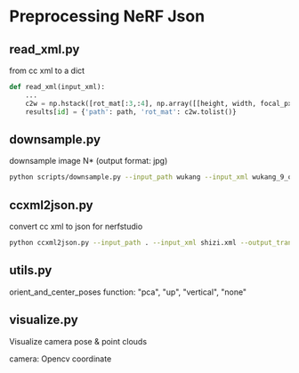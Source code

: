 # Preprocessing NeRF Json

## read_xml.py

from cc xml to a dict

```python
def read_xml(input_xml):
	...
	c2w = np.hstack([rot_mat[:3,:4], np.array([[height, width, focal_px]]).T])
	results[id] = {'path': path, 'rot_mat': c2w.tolist()}
```

## downsample.py

downsample image N* (output format: jpg)

```sh
python scripts/downsample.py --input_path wukang --input_xml wukang_9_qingxie.xml --downsample 4
```



## ccxml2json.py

convert cc xml to json for nerfstudio

```sh
python ccxml2json.py --input_path . --input_xml shizi.xml --output_transforms shizi.json
```



## utils.py

orient_and_center_poses function: "pca", "up", "vertical", "none"



## visualize.py

Visualize camera pose & point clouds

camera: Opencv coordinate



